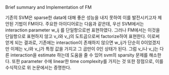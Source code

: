 Brief summary and Implementation of FM

기존의 SVM은 sparse한 data에 대해 좋은 성능을 내지 못하여 이를 발전시키고자 제안된 기법이 FM이다.
주요한 아이디어로는 다음과 같은데, 우선 SVM에서는 interaction parameter w_ij 를 단일항으로썬 표현하였다.
그러나 FM에서는 이것을 단일항으로 표현하지 않고 v_i와 v_j의 도트곱으로써 factorize하여 표현한다.
이로써 얻게 되는 결과로, 기존에는 interaction이 존재하지 않으면 w_ij가 단순히 0이었겠지만 이제는 v_i와 v_j가 특정 값을 가지고 그 곱만이 0인 상태가 된다.
그럼 v_i나 v_j는 다른 interaction을 estimate 하는데 도움을 줄 수 있어 svm의 sparsity 문제를 해소한다.
또한 parameter 수에 linear한 time complexity를 가지는 것 또한 장점으로, 이를 수식적으로 위 논문에서는 증명한다.
